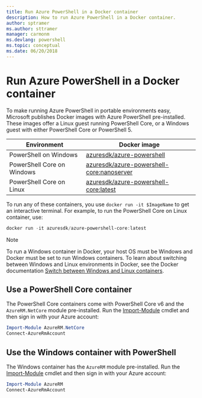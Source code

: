 ```yaml
---
title: Run Azure PowerShell in a Docker container
description: How to run Azure PowerShell in a Docker container.
author: sptramer
ms.author: sttramer
manager: carmonm
ms.devlang: powershell
ms.topic: conceptual
ms.date: 06/20/2018
---
```

# Run Azure PowerShell in a Docker container

To make running Azure PowerShell in portable environments easy, Microsoft publishes Docker images with Azure PowerShell pre-installed. These images offer a Linux guest running PowerShell Core, or a Windows guest with either PowerShell Core or PowerShell 5.

| Environment | Docker image |
|-------------|--------------|
| PowerShell on Windows | [azuresdk/azure-powershell](https://hub.docker.com/r/azuresdk/azure-powershell/) |
| PowerShell Core on Windows | [azuresdk/azure-powershell-core:nanoserver](https://hub.docker.com/r/azuresdk/azure-powershell-core/) |
| PowerShell Core on Linux | [azuresdk/azure-powershell-core:latest](https://hub.docker.com/r/azuresdk/azure-powershell-core/) |

To run any of these containers, you use `docker run -it $ImageName` to get an interactive terminal. For example, to run the PowerShell Core on Linux container,
use:

```powershell
docker run -it azuresdk/azure-powershell-core:latest
```

> [!NOTE]
> To run a Windows container in Docker, your host OS must be Windows and Docker must be set to
> run Windows containers. To learn about switching between Windows and Linux environments in Docker,
> see the Docker documentation [Switch between Windows and Linux containers](https://docs.docker.com/docker-for-windows/#switch-between-windows-and-linux-containers).

## Use a PowerShell Core container

The PowerShell Core containers come with PowerShell Core v6 and the `AzureRM.NetCore` module pre-installed. Run the [Import-Module](/powershell/module/microsoft.powershell.core/import-module) cmdlet and then sign in with your Azure account:

```powershell
Import-Module AzureRM.NetCore
Connect-AzureRmAccount
```

## Use the Windows container with PowerShell

The Windows container has the `AzureRM` module pre-installed. Run the [Import-Module](/powershell/module/microsoft.powershell.core/import-module)
cmdlet and then sign in with your Azure account:

```powershell
Import-Module AzureRM
Connect-AzureRmAccount
```
